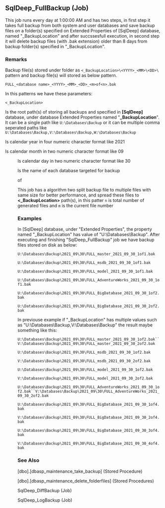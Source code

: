 ## SqlDeep_FullBackup (Job)

This job runs every day at 1:00:00 AM and has two steps, in first step it takes full backup from both system and user databases and save backup files on a folder(s) specified on Extended Properties of [SqlDeep] database, named "_BackupLocation" and after succssesfull execution, in second step it will delete backup files (with .bak extension) older than 8 days from backup folder(s) specified in "_BackupLocation".

### Remarks

Backup file(s) stored under folder as `<_BackupLocation>\<YYYY>_<MM>\<DD>\` pattern and backup file(s) will stored as below pattern.

`FULL_<database name>_<YYYY>_<MM>_<DD>_<m>of<n>.bak`

In this patterns we have these parameters:

`<_BackupLocation>`

Is the root path(s) of storing all backups and specified in **[SqlDeep]** database, under database Extended Properties named "**_BackupLocation**". It can be a single path like `U:\Databases\Backup` or it can be multiple comma seperated paths like `U:\Databases\Backup,V:\Databases\Backup,W:\Databases\Backup`

<YYYY>

Is calendar year in four numeric character format like 2021

<MM>

Is calendar month in two numeric character format like 09

<DD>

Is calendar day in two numeric character format like 30

<database name>

Is the name of each database targeted for backup

<m>of<n>

This job has a algorithm two split backup file to multiple files with same size for better performance, and spread these files to **<_BackupLocation>** path(s), in this patter `n` is total number of generated files and `m` is the current file number

### Examples

In [SqlDeep] database, under "Extended Properties", the property named "_BackupLocation" has value of "U:\Databases\Backup". After executing and finishing "SqlDeep_FullBackup" job we have backup files stored on disk as below:

`U:\Databases\Backup\2021_09\30\FULL_master_2021_09_30_1of1.bak`

`U:\Databases\Backup\2021_09\30\FULL_msdb_2021_09_30_1of1.bak`

`U:\Databases\Backup\2021_09\30\FULL_model_2021_09_30_1of1.bak`

`U:\Databases\Backup\2021_09\30\FULL_AdventureWorks_2021_09_30_1of1.bak`

`U:\Databases\Backup\2021_09\30\FULL_BigDatabase_2021_09_30_1of2.bak`

`U:\Databases\Backup\2021_09\30\FULL_BigDatabase_2021_09_30_2of2.bak`

In previouse example if "_BackupLocation" has multiple values such as "U:\Databases\Backup,V:\Databases\Backup" the result maybe something like this:

`U:\Databases\Backup\2021_09\30\FULL_master_2021_09_30_1of2.bak``V:\Databases\Backup\2021_09\30\FULL_master_2021_09_30_2of2.bak`

`U:\Databases\Backup\2021_09\30\FULL_msdb_2021_09_30_1of2.bak`

`V:\Databases\Backup\2021_09\30\FULL_msdb_2021_09_30_2of2.bak`

`U:\Databases\Backup\2021_09\30\FULL_model_2021_09_30_1of2.bak`

`V:\Databases\Backup\2021_09\30\FULL_model_2021_09_30_2of2.bak`

`U:\Databases\Backup\2021_09\30\FULL_AdventureWorks_2021_09_30_1of2.bak``V:\Databases\Backup\2021_09\30\FULL_AdventureWorks_2021_09_30_2of2.bak`

`U:\Databases\Backup\2021_09\30\FULL_BigDatabase_2021_09_30_1of4.bak`

`V:\Databases\Backup\2021_09\30\FULL_BigDatabase_2021_09_30_2of4.bak`

`U:\Databases\Backup\2021_09\30\FULL_BigDatabase_2021_09_30_3of4.bak`

`V:\Databases\Backup\2021_09\30\FULL_BigDatabase_2021_09_30_4of4.bak`

### See Also

[dbo].[dbasp_maintenance_take_backup] (Stored Procedure)

[dbo].[dbasp_maintenance_delete_folderfiles] (Stored Procedures)

SqlDeep_DiffBackup (Job)

SqlDeep_LogBackup (Job)
